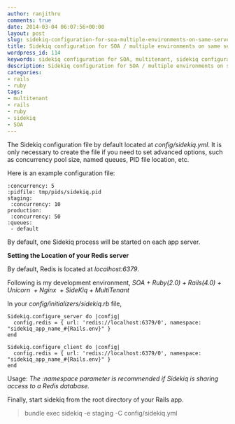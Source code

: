 ```yaml
---
author: ranjithru
comments: true
date: 2014-03-04 06:07:56+00:00
layout: post
slug: sidekiq-configuration-for-soa-multiple-environments-on-same-server
title: Sidekiq configuration for SOA / multiple environments on same server
wordpress_id: 114
keywords: sidekiq configuration for SOA, multitenant, sidekiq configuration for multiple environment, SOA, redis
description: Sidekiq configuration for SOA / multiple environments on same server
categories:
- rails
- ruby
tags:
- multitenant
- rails
- ruby
- sidekiq
- SOA
---
```


The Sidekiq configuration file by default located at _config/sidekiq.yml_. It is only necessary to create the file if you need to set advanced options, such as concurrency pool size, named queues, PID file location, etc.
<!--more-->Here is an example configuration file:



    :concurrency: 5
    :pidfile: tmp/pids/sidekiq.pid
    staging:
     :concurrency: 10
    production:
     :concurrency: 50
    :queues:
     - default


By default, one Sidekiq process will be started on each app server.

**Setting the Location of your Redis server**

By default, Redis is located at _localhost:6379_.

Following is my development environment,
_SOA + Ruby(2.0) + Rails(4.0) + Unicorn  + Nginx  + SideKiq + MultiTenant_

In your _config/initializers/sidekiq.rb_ file,


    Sidekiq.configure_server do |config|
      config.redis = { url: 'redis://localhost:6379/0', namespace: "sidekiq_app_name_#{Rails.env}" }
    end

    Sidekiq.configure_client do |config|
      config.redis = { url: 'redis://localhost:6379/0', namespace: "sidekiq_app_name_#{Rails.env}" }
    end


Usage:
_The :namespace parameter is recommended if Sidekiq is sharing access to a Redis database._

Finally, start sidekiq from the root directory of your Rails app.


<blockquote>bundle exec sidekiq -e staging -C config/sidekiq.yml</blockquote>

